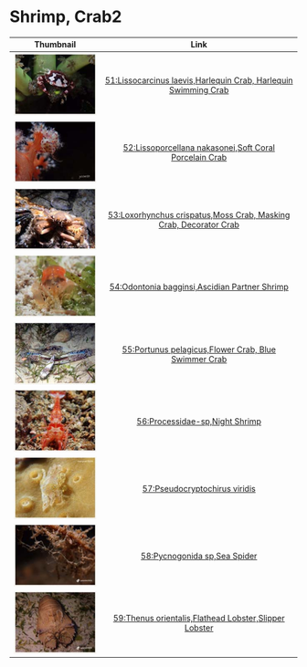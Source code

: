 # Shrimp, Crab2

| Thumbnail | Link |
| :---: | :---: |
| ![](../../.gitbook/assets/small-lissocarcinus-laevis.jpg)  | [51:Lissocarcinus laevis,Harlequin Crab, Harlequin Swimming Crab](51-lissocarcinus-laevis-harlequin-crab-harlequin-swimming-crab.md) |
| ![](../../.gitbook/assets/small-lissoporcellana-nakasonei.jpg)  | [52:Lissoporcellana nakasonei,Soft Coral Porcelain Crab](52-lissoporcellana-nakasonei-soft-coral-porcelain-crab.md) |
| ![](../../.gitbook/assets/small-loxorhynchus-crispatus.jpg)  | [53:Loxorhynchus crispatus,Moss Crab, Masking Crab, Decorator Crab](53-loxorhynchus-crispatus-moss-crab-masking-crab-decorator-crab.md) |
| ![](../../.gitbook/assets/small-odontonia-bagginsi.jpg)  | [54:Odontonia bagginsi,Ascidian Partner Shrimp](54-odontonia-bagginsi-ascidian-partner-shrimp.md) |
| ![](../../.gitbook/assets/small-portunus-pelagicus.jpg)  | [55:Portunus pelagicus,Flower Crab, Blue Swimmer Crab](55-portunus-pelagicus-flower-crab-blue-swimmer-crab.md) |
| ![](../../.gitbook/assets/small-processidae-sp.jpg)  | [56:Processidae-sp,Night Shrimp](56-processidae-sp-night-shrimp.md) |
| ![](../../.gitbook/assets/small-pseudocryptochirus-viridis.jpg)  | [57:Pseudocryptochirus viridis](57-pseudocryptochirus-viridis.md) |
| ![](../../.gitbook/assets/small-pycnogonida.jpg)  | [58:Pycnogonida sp,Sea Spider](58-pycnogonida-sp-sea-spider.md) |
| ![](../../.gitbook/assets/small-thenus-orientalis.jpg)  | [59:Thenus orientalis,Flathead Lobster,Slipper Lobster](59-thenus-orientalis-flathead-lobster-slipper-lobster.md) |

